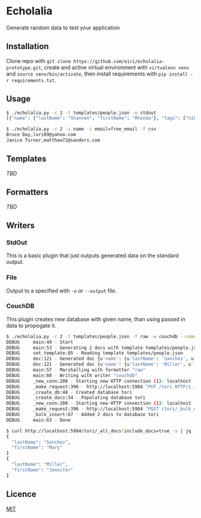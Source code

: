 # Echolalia
Generate random data to test your application

## Installation

Clone repo with `git clone https://github.com/eiri/echolalia-prototype.git`, create and active virtual environment with `virtualenv venv` and  `source venv/bin/activate`, then install requirements with `pip install -r requirements.txt`.


## Usage

```bash
$ ./echolalia.py -c 2 -t templates/people.json -w stdout
[{"name": {"lastName": "Shannon", "firstName": "Rhonda"}, "tags": ["nihil", "fngheqnl", "impedit", "consequatur"], "age": 30, "state": "Hawaii, AR", "sex": "F", "phone": "03744269231", "single": true, "street": "4081 Sharon Ranch Apt. 197", "postcode": "ZIP: 02709-0053", "times": {"createdAt": "2017-02-13 13:14:08", "updatedAt": "2017-09-23 15:37:29"}, "email": "tiffany87@hotmail.com"}, {"name": {"lastName": "Hanson", "firstName": "Robert"}, "tags": ["quasi", "zbaqnl", "deserunt", "laborum"], "age": 104, "state": "Nevada, FL", "sex": "F", "phone": "(698)292-8761x6944", "single": false, "street": "3898 Alexandria Parkways", "postcode": "ZIP: 24439", "times": {"createdAt": "2017-05-03 03:16:21", "updatedAt": "2017-09-23 15:37:02"}, "email": "zfowler@hotmail.com"}]
```

```bash
$ ./echolalia.py -c 2 -i name -i email=free_email -f csv
Bruce Day,lori09@yahoo.com
Janice Turner,matthew72@sanders.com

```

## Templates
_TBD_

## Formatters
_TBD_

## Writers
### StdOut
This is a basic plugin that just outputs generated data on the standard output.

### File
Output to a specified with `-o` or `--output` file.

### CouchDB

This plugin creates new database with given name, than using passed in data to propogate it.

```bash
$ ./echolalia.py -c 2 -t templates/people.json -f raw -w couchdb --name tori -v
DEBUG     main:49 - Start
DEBUG     main:53 - Generating 2 docs with template templates/people.json
DEBUG     set_template:85 - Reading template templates/people.json
DEBUG     doc:121 - Generated doc {u'name': {u'lastName': 'Sanchez', u'firstName': 'Mary'}, u'tags': ['quas', 'ghrfqnl', 'iusto', 'molestiae'], u'age': 105, u'state': u'New Mexico, CT', u'sex': 'F', u'phone': '916-771-1436x8689', u'single': True, u'street': '5635 Holly Wells Suite 442', u'postcode': u'ZIP: 34574', u'times': {u'createdAt': '2017-07-17 21:37:27', u'updatedAt': '2017-09-25 08:49:10'}, u'email': 'dmorgan@gmail.com'}
DEBUG     doc:121 - Generated doc {u'name': {u'lastName': 'Miller', u'firstName': 'Jennifer'}, u'tags': ['sit', 'fngheqnl', 'suscipit', 'illum'], u'age': 16, u'state': u'Maine, PW', u'sex': 'F', u'phone': '1-099-592-1502', u'single': False, u'street': '643 Heather Trail', u'postcode': u'ZIP: 06884', u'times': {u'createdAt': '2017-09-23 10:01:20', u'updatedAt': '2017-09-25 08:50:00'}, u'email': 'gbraun@yahoo.com'}
DEBUG     main:57 - Marshalling with formatter "raw"
DEBUG     main:60 - Writing with writer "couchdb"
DEBUG     _new_conn:208 - Starting new HTTP connection (1): localhost
DEBUG     _make_request:396 - http://localhost:5984 "PUT /tori HTTP/1.1" 201 12
DEBUG     _create_db:48 - Created database tori
DEBUG     _create_docs:54 - Populating database tori
DEBUG     _new_conn:208 - Starting new HTTP connection (1): localhost
DEBUG     _make_request:396 - http://localhost:5984 "POST /tori/_bulk_docs HTTP/1.1" 201 192
DEBUG     _bulk_insert:67 - Added 2 docs to database tori
DEBUG     main:63 - Done

$ curl http://localhost:5984/tori/_all_docs?include_docs=true -s | jq .rows[].doc.name
{
  "lastName": "Sanchez",
  "firstName": "Mary"
}
{
  "lastName": "Miller",
  "firstName": "Jennifer"
}
```

## Licence

[MIT](https://github.com/eiri/echolalia/blob/master/LICENSE)

